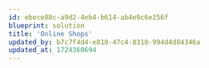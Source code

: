 ```yaml
---
id: ebece88c-a9d2-4eb4-b614-ab4e9c6e256f
blueprint: solution
title: 'Online Shops'
updated_by: b7c7f4d4-e810-47c4-8310-994d4d84346a
updated_at: 1724360694
---
```

